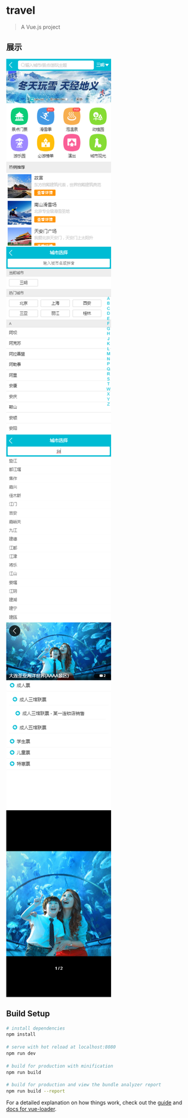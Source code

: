 # travel

> A Vue.js project

## 展示

![](https://github.com/bboyAyao/vue-qunar-travel/blob/master/images/q1.png)
![](https://github.com/bboyAyao/vue-qunar-travel/blob/master/images/q2.png)
![](https://github.com/bboyAyao/vue-qunar-travel/blob/master/images/q3.png)
![](https://github.com/bboyAyao/vue-qunar-travel/blob/master/images/q4.png)
![](https://github.com/bboyAyao/vue-qunar-travel/blob/master/images/q5.png)

## Build Setup

``` bash
# install dependencies
npm install

# serve with hot reload at localhost:8080
npm run dev

# build for production with minification
npm run build

# build for production and view the bundle analyzer report
npm run build --report
```

For a detailed explanation on how things work, check out the [guide](http://vuejs-templates.github.io/webpack/) and [docs for vue-loader](http://vuejs.github.io/vue-loader).
